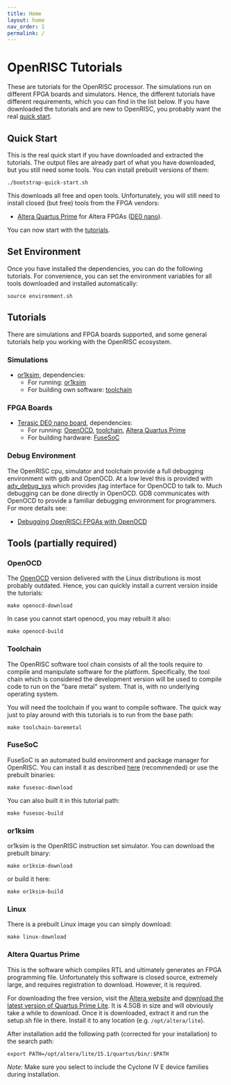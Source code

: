 ```yaml
---
title: Home
layout: home
nav_order: 1
permalink: /
---
```


# OpenRISC Tutorials

These are tutorials for the OpenRISC processor. The simulations run on
different FPGA boards and simulators. Hence, the different tutorials
have different requirements, which you can find in the list below. If
you have downloaded the tutorials and are new to OpenRISC, you
probably want the real [quick start](#quick-start).

## Quick Start

This is the real quick start if you have downloaded and extracted the
tutorials. The output files are already part of what you have
downloaded, but you still need some tools. You can install prebuilt
versions of them:

    ./bootstrap-quick-start.sh

This downloads all free and open tools. Unfortunately, you will still
need to install closed (but free) tools from the FPGA vendors:

* [Altera Quartus Prime](#altera-quartus-prime) for Altera FPGAs
  ([DE0 nano](de0_nano/)).

You can now start with the [tutorials](#tutorials).

## Set Environment

Once you have installed the dependencies, you can do the following
tutorials. For convenience, you can set the environment variables for
all tools downloaded and installed automatically:

    source environment.sh

## Tutorials

There are simulations and FPGA boards supported, and some general
tutorials help you working with the OpenRISC ecosystem.

### Simulations

* [or1ksim](or1ksim/README.md), dependencies:
  * For running: [or1ksim](#or1ksim)
  * For building own software: [toolchain](#toolchain)

### FPGA Boards

* [Terasic DE0 nano board](de0_nano/README.md), dependencies:
  * For running: [OpenOCD](#openocd), [toolchain](#toolchain),
    [Altera Quartus Prime](#altera-quartus-prime)
  * For building hardware: [FuseSoC](#fusesoc)

### Debug Environment

The OpenRISC cpu, simulator and toolchain provide a full debugging
environment with gdb and OpenOCD.  At a low level this is provided with
[adv_debug_sys](https://github.com/olofk/adv_debug_sys) which provides
jtag interface for OpenOCD to talk to.  Much debugging can be done
directly in OpenOCD.  GDB communicates with OpenOCD to provide a familiar
debugging environment for programmers.  For more details see:

 * [Debugging OpenRISCi FPGAs with OpenOCD](docs/Debugging.html)

## Tools (partially required)

### OpenOCD

The [OpenOCD](http://www.openocd.org) version delivered with the Linux
distributions is most probably outdated. Hence, you can quickly
install a current version inside the tutorials:

	make openocd-download

In case you cannot start openocd, you may rebuilt it also:

    make openocd-build

### Toolchain

The OpenRISC software tool chain consists of all the tools require to
compile and manipulate software for the platform. Specifically, the
tool chain which is considered the development version will be used to
compile code to run on the "bare metal" system. That is, with no
underlying operating system.

You will need the toolchain if you want to compile software. The quick
way just to play around with this tutorials is to run from the base
path:

	make toolchain-baremetal

### FuseSoC

FuseSoC is an automated build environment and package manager for
OpenRISC. You can install it as described
[here](https://github.com/olofk/fusesoc) (recommended) or use the
prebuilt binaries:

	make fusesoc-download

You can also built it in this tutorial path:

    make fusesoc-build

### or1ksim

or1ksim is the OpenRISC instruction set simulator. You can download
the prebuilt binary:

    make or1ksim-download

or build it here:

    make or1ksim-build

### Linux

There is a prebuilt Linux image you can simply download:

    make linux-download

### Altera Quartus Prime

This is the software which compiles RTL and ultimately generates an
FPGA programming file. Unfortunately this software is closed source,
extremely large, and requires registration to download. However, it is
required.

For downloading the free version, visit the
[Altera website](http://dl.altera.com/?edition=lite) and
[download the latest version of Quartus Prime Lite](http://download.altera.com/akdlm/software/acdsinst/15.1/185/ib_tar/Quartus-lite-15.1.0.185-linux.tar). It
is 4.5GB in size and will obviously take a while to download. Once it
is downloaded, extract it and run the setup.sh file in there. Install
it to any location (e.g. `/opt/altera/lite`).

After installation add the following path (corrected for your
installation) to the search path:

	export PATH=/opt/altera/lite/15.1/quartus/bin/:$PATH

*Note:* Make sure you select to include the Cyclone IV E device
 families during installation.
